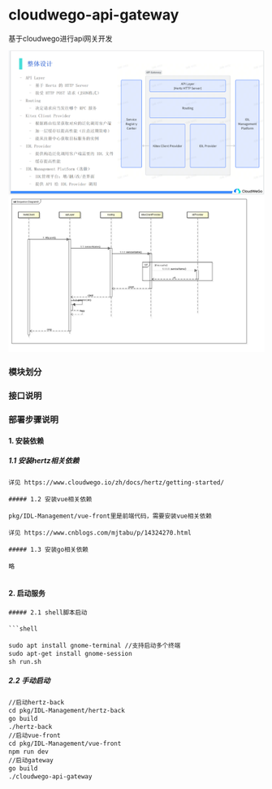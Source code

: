# cloudwego-api-gateway
基于cloudwego进行api网关开发

![img](pic/framework.png)
![img](pic/sequenceGraph.png)

### 模块划分


### 接口说明


### 部署步骤说明

#### 1. 安装依赖
##### 1.1 安装hertz相关依赖
```
详见 https://www.cloudwego.io/zh/docs/hertz/getting-started/

##### 1.2 安装vue相关依赖

pkg/IDL-Management/vue-front里是前端代码，需要安装vue相关依赖

详见 https://www.cnblogs.com/mjtabu/p/14324270.html

##### 1.3 安装go相关依赖

略
    
```
#### 2. 启动服务
```
##### 2.1 shell脚本启动

```shell

sudo apt install gnome-terminal //支持启动多个终端
sudo apt-get install gnome-session
sh run.sh
```

##### 2.2 手动启动

```shell
//启动hertz-back
cd pkg/IDL-Management/hertz-back
go build
./hertz-back
//启动vue-front
cd pkg/IDL-Management/vue-front
npm run dev
//启动gateway
go build
./cloudwego-api-gateway
```



